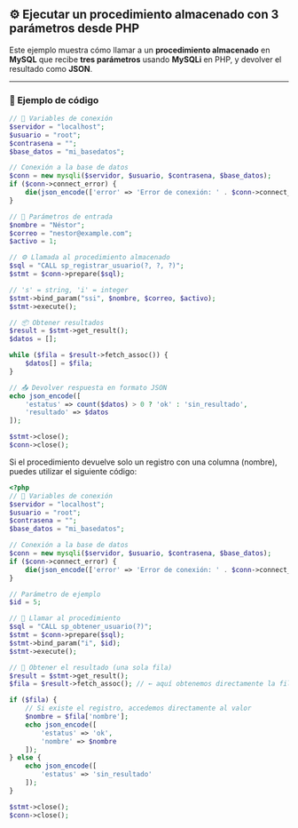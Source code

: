 ## ⚙️ Ejecutar un procedimiento almacenado con 3 parámetros desde PHP

Este ejemplo muestra cómo llamar a un **procedimiento almacenado** en **MySQL** que recibe **tres parámetros** usando **MySQLi** en PHP, y devolver el resultado como **JSON**.

---

### 📜 Ejemplo de código

```php
// 🔧 Variables de conexión
$servidor = "localhost";
$usuario = "root";
$contrasena = "";
$base_datos = "mi_basedatos";

// Conexión a la base de datos
$conn = new mysqli($servidor, $usuario, $contrasena, $base_datos);
if ($conn->connect_error) {
    die(json_encode(['error' => 'Error de conexión: ' . $conn->connect_error]));
}

// 📩 Parámetros de entrada
$nombre = "Néstor";
$correo = "nestor@example.com";
$activo = 1;

// ⚙️ Llamada al procedimiento almacenado
$sql = "CALL sp_registrar_usuario(?, ?, ?)";
$stmt = $conn->prepare($sql);

// 's' = string, 'i' = integer
$stmt->bind_param("ssi", $nombre, $correo, $activo);
$stmt->execute();

// 📦 Obtener resultados
$result = $stmt->get_result();
$datos = [];

while ($fila = $result->fetch_assoc()) {
    $datos[] = $fila;
}

// 📤 Devolver respuesta en formato JSON
echo json_encode([
    'estatus' => count($datos) > 0 ? 'ok' : 'sin_resultado',
    'resultado' => $datos
]);

$stmt->close();
$conn->close();
```

Si el procedimiento devuelve solo un registro con una columna (nombre), puedes utilizar el siguiente código:
```php
<?php
// 🔧 Variables de conexión
$servidor = "localhost";
$usuario = "root";
$contrasena = "";
$base_datos = "mi_basedatos";

// Conexión a la base de datos
$conn = new mysqli($servidor, $usuario, $contrasena, $base_datos);
if ($conn->connect_error) {
    die(json_encode(['error' => 'Error de conexión: ' . $conn->connect_error]));
}

// Parámetro de ejemplo
$id = 5;

// 🔹 Llamar al procedimiento
$sql = "CALL sp_obtener_usuario(?)";
$stmt = $conn->prepare($sql);
$stmt->bind_param("i", $id);
$stmt->execute();

// 🔹 Obtener el resultado (una sola fila)
$result = $stmt->get_result();
$fila = $result->fetch_assoc(); // ← aquí obtenemos directamente la fila

if ($fila) {
    // Si existe el registro, accedemos directamente al valor
    $nombre = $fila['nombre'];
    echo json_encode([
        'estatus' => 'ok',
        'nombre' => $nombre
    ]);
} else {
    echo json_encode([
        'estatus' => 'sin_resultado'
    ]);
}

$stmt->close();
$conn->close();
```
